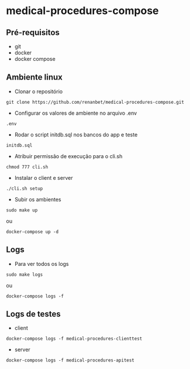 # medical-procedures-compose

## Pré-requisitos

- git
- docker
- docker compose


## Ambiente linux

- Clonar o repositório
```
git clone https://github.com/renanbet/medical-procedures-compose.git
```


- Configurar os valores de ambiente no arquivo .env
```
.env
```

- Rodar o script initdb.sql nos bancos do app e teste
```
initdb.sql
```

- Atribuir permissão de execução para o cli.sh
```
chmod 777 cli.sh
```

- Instalar o client e server
```
./cli.sh setup
```

- Subir os ambientes
```
sudo make up
```
ou
```
docker-compose up -d
```

## Logs

- Para ver todos os logs
```
sudo make logs
```
ou
```
docker-compose logs -f
```

## Logs de testes

- client
```
docker-compose logs -f medical-procedures-clienttest
```

- server
```
docker-compose logs -f medical-procedures-apitest
```

